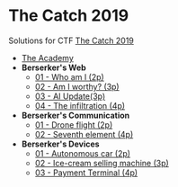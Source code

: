 # The Catch 2019

Solutions for CTF [The Catch 2019](https://www.thecatch.cz/)

- [The Academy](01-academy/README.md)
- **Berserker's Web**
    - [01 - Who am I (2p)](02-web/01-whoami/README.md)
    - [02 - Am I worthy? (3p)](02-web/02-am-i-worthy/README.md)
    - [03 - AI Update(3p)](02-web/03-ai-update/README.md)
    - [04 - The infiltration (4p)](02-web/04-infiltration/README.md)
- **Berserker's Communication**
    - [01 - Drone flight (2p)](03-communication/01-drone-flight/README.md)
    - [02 - Seventh element (4p)](03-communication/02-seventh-element/README.md)
- **Berserker's Devices**
    - [01 - Autonomous car (2p)](04-devices/01-autonomous-car/README.md)
    - [02 - Ice-cream selling machine (3p)](04-devices/02-ice-cream/README.md)
    - [03 - Payment Terminal (4p)](04-devices/03-payment-terminal/README.md)